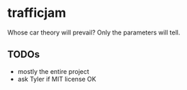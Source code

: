# trafficjam

Whose car theory will prevail? Only the parameters will tell.

## TODOs
- mostly the entire project
- ask Tyler if MIT license OK
